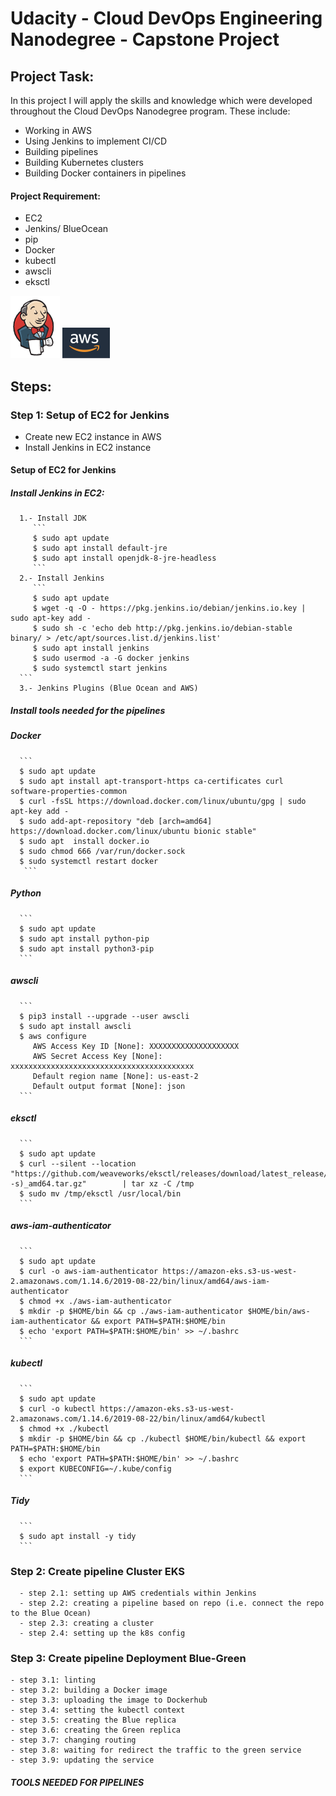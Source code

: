 # Udacity - Cloud DevOps Engineering Nanodegree - Capstone Project


## Project Task:
In this project I will apply the skills and knowledge which were developed throughout the Cloud DevOps Nanodegree program. These include:

   - Working in AWS
   - Using Jenkins to implement CI/CD
   - Building pipelines
   - Building Kubernetes clusters
   - Building Docker containers in pipelines
   
#### Project Requirement:

* EC2
* Jenkins/ BlueOcean
* pip
* Docker
* kubectl
* awscli
* eksctl

![Jenkins](./screenshots/jenkins.png)
![AWS](./screenshots/aws.png)

## Steps:

### Step 1: Setup of EC2 for Jenkins
   - Create new EC2 instance in AWS
   - Install Jenkins in EC2 instance
#### Setup of EC2 for Jenkins
##### Install Jenkins in EC2:
      1.- Install JDK
         ```
         $ sudo apt update
         $ sudo apt install default-jre            
         $ sudo apt install openjdk-8-jre-headless
         ```
      2.- Install Jenkins
         ```
         $ sudo apt update
         $ wget -q -O - https://pkg.jenkins.io/debian/jenkins.io.key | sudo apt-key add -
         $ sudo sh -c 'echo deb http://pkg.jenkins.io/debian-stable binary/ > /etc/apt/sources.list.d/jenkins.list'
         $ sudo apt install jenkins
         $ sudo usermod -a -G docker jenkins
         $ sudo systemctl start jenkins
      ```
      3.- Jenkins Plugins (Blue Ocean and AWS)
      
##### Install tools needed for the pipelines
##### Docker
      ```
      $ sudo apt update
      $ sudo apt install apt-transport-https ca-certificates curl software-properties-common
      $ curl -fsSL https://download.docker.com/linux/ubuntu/gpg | sudo apt-key add -
      $ sudo add-apt-repository "deb [arch=amd64] https://download.docker.com/linux/ubuntu bionic stable"
      $ sudo apt  install docker.io
      $ sudo chmod 666 /var/run/docker.sock
      $ sudo systemctl restart docker
       ```
##### Python
      ```
      $ sudo apt update
      $ sudo apt install python-pip
      $ sudo apt install python3-pip
      ```
##### awscli
      ```
      $ pip3 install --upgrade --user awscli
      $ sudo apt install awscli
      $ aws configure
         AWS Access Key ID [None]: XXXXXXXXXXXXXXXXXXXX
         AWS Secret Access Key [None]: xxxxxxxxxxxxxxxxxxxxxxxxxxxxxxxxxxxxxxxxx
         Default region name [None]: us-east-2
         Default output format [None]: json
      ```

##### eksctl
      ```
      $ sudo apt update
      $ curl --silent --location "https://github.com/weaveworks/eksctl/releases/download/latest_release/eksctl_$(uname -s)_amd64.tar.gz"        | tar xz -C /tmp
      $ sudo mv /tmp/eksctl /usr/local/bin
      ```
##### aws-iam-authenticator
      ```
      $ sudo apt update
      $ curl -o aws-iam-authenticator https://amazon-eks.s3-us-west-2.amazonaws.com/1.14.6/2019-08-22/bin/linux/amd64/aws-iam-                  authenticator
      $ chmod +x ./aws-iam-authenticator
      $ mkdir -p $HOME/bin && cp ./aws-iam-authenticator $HOME/bin/aws-iam-authenticator && export PATH=$PATH:$HOME/bin
      $ echo 'export PATH=$PATH:$HOME/bin' >> ~/.bashrc
      ```
##### kubectl
      ```
      $ sudo apt update
      $ curl -o kubectl https://amazon-eks.s3-us-west-2.amazonaws.com/1.14.6/2019-08-22/bin/linux/amd64/kubectl
      $ chmod +x ./kubectl
      $ mkdir -p $HOME/bin && cp ./kubectl $HOME/bin/kubectl && export PATH=$PATH:$HOME/bin
      $ echo 'export PATH=$PATH:$HOME/bin' >> ~/.bashrc
      $ export KUBECONFIG=~/.kube/config
      ```
##### Tidy
      ```
      $ sudo apt install -y tidy
      ```

### Step 2: Create pipeline Cluster EKS
      - step 2.1: setting up AWS credentials within Jenkins
      - step 2.2: creating a pipeline based on repo (i.e. connect the repo to the Blue Ocean)
      - step 2.3: creating a cluster
      - step 2.4: setting up the k8s config 
### Step 3: Create pipeline Deployment Blue-Green
    - step 3.1: linting
    - step 3.2: building a Docker image
    - step 3.3: uploading the image to Dockerhub
    - step 3.4: setting the kubectl context
    - step 3.5: creating the Blue replica
    - step 3.6: creating the Green replica
    - step 3.7: changing routing
    - step 3.8: waiting for redirect the traffic to the green service
    - step 3.9: updating the service




 
##### TOOLS NEEDED FOR PIPELINES
 








